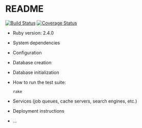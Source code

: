 # README

[![Build Status](https://semaphoreci.com/api/v1/fybwid/kirana-jaya-website/branches/master/badge.svg)](https://semaphoreci.com/fybwid/kirana-jaya-website)
[![Coverage Status](https://coveralls.io/repos/github/kirana-jaya/Kirana-Jaya-Website/badge.svg?branch=master)](https://coveralls.io/github/kirana-jaya/Kirana-Jaya-Website?branch=master)
* Ruby version: 2.4.0

* System dependencies

* Configuration

* Database creation

* Database initialization

* How to run the test suite:
  ```
  rake
  ```

* Services (job queues, cache servers, search engines, etc.)

* Deployment instructions

* ...
